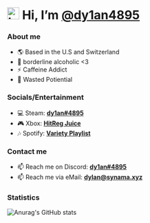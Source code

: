 # <img src="https://user-images.githubusercontent.com/1303154/88677602-1635ba80-d120-11ea-84d8-d263ba5fc3c0.gif" width="28px" alt="hi"> Hi, I’m [@dy1an4895](https://github.com/dy1an4895)
### About me
- 🌎 Based in the U.S and Switzerland 
- 🥤 borderline alcoholic <3
- ⚡ Caffeine Addict
- 🤡 Wasted Potiential

### Socials/Entertainment
- 💻 Steam: **[dy1an#4895](https://steamcommunity.com/id/dylanwtf/)**
- 🎮 Xbox: **[HitReg Juice](http://live.xbox.com/Profile?Gamertag=HitReg_Juice)**
- 🎶 Spotify: **[Variety Playlist](https://open.spotify.com/playlist/5izAMXOlAeEJ60FA6t2zdS?si=0891fe49f3994d6b)**

### Contact me
- 📫 Reach me on Discord: **[dy1an#4895](https://discord.com/users/844928313642057749)**
- 📫 Reach me via eMail: **[dylan@synama.xyz](mailto:dylan@synama.xyz)**

### Statistics
![Anurag's GitHub stats](https://github-readme-stats.vercel.app/api?username=dy1an4895&show_icons=true&title_color=ffffff&&text_color=daf7dc&bg_color=151515)
